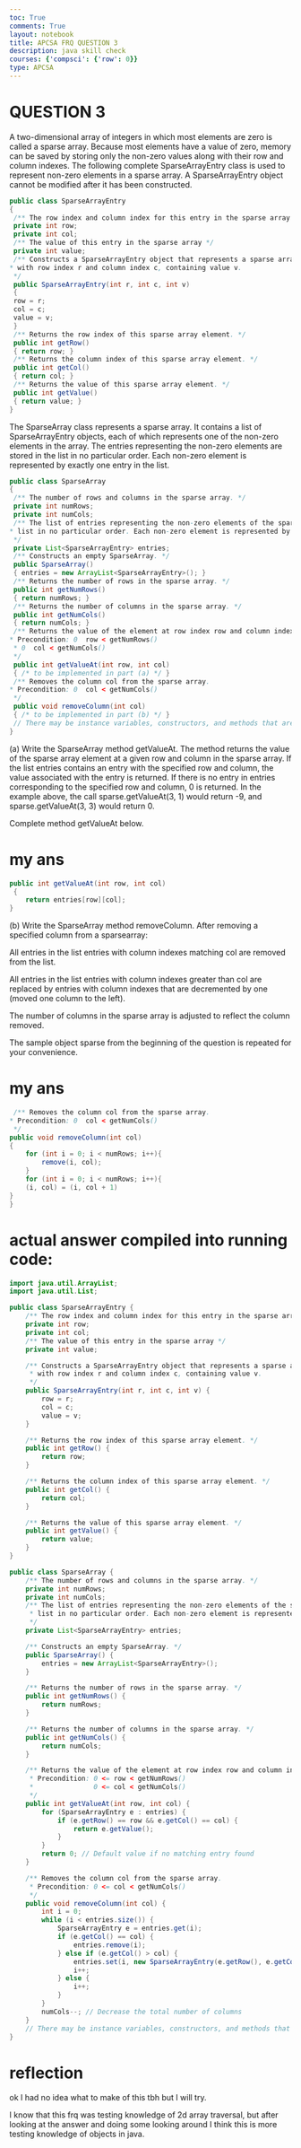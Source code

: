 ```yaml
---
toc: True
comments: True
layout: notebook
title: APCSA FRQ QUESTION 3
description: java skill check
courses: {'compsci': {'row': 0}}
type: APCSA
---
```


# QUESTION 3

A two-dimensional array of integers in which most elements are zero is called a sparse array. Because most elements have a value of zero, memory can be saved by storing only the non-zero values along with their row and column indexes. The following complete SparseArrayEntry class is used to represent non-zero elements in a sparse array. A SparseArrayEntry object cannot be modified after it has been constructed.


```java
public class SparseArrayEntry
{
 /** The row index and column index for this entry in the sparse array */
 private int row;
 private int col;
 /** The value of this entry in the sparse array */
 private int value;
 /** Constructs a SparseArrayEntry object that represents a sparse array element
* with row index r and column index c, containing value v.
 */
 public SparseArrayEntry(int r, int c, int v)
 {
 row = r;
 col = c;
 value = v;
 }
 /** Returns the row index of this sparse array element. */
 public int getRow()
 { return row; }
 /** Returns the column index of this sparse array element. */
 public int getCol()
 { return col; }
 /** Returns the value of this sparse array element. */
 public int getValue()
 { return value; }
} 
```

 The SparseArray class represents a sparse array. It contains a list of SparseArrayEntry objects, each
of which represents one of the non-zero elements in the array. The entries representing the non-zero elements are
stored in the list in no particular order. Each non-zero element is represented by exactly one entry in the list.


```java
public class SparseArray
{
 /** The number of rows and columns in the sparse array. */
 private int numRows;
 private int numCols;
 /** The list of entries representing the non-zero elements of the sparse array. Entries are stored in the
* list in no particular order. Each non-zero element is represented by exactly one entry in the list.
 */
 private List<SparseArrayEntry> entries;
 /** Constructs an empty SparseArray. */
 public SparseArray()
 { entries = new ArrayList<SparseArrayEntry>(); }
 /** Returns the number of rows in the sparse array. */
 public int getNumRows()
 { return numRows; }
 /** Returns the number of columns in the sparse array. */
 public int getNumCols()
 { return numCols; }
 /** Returns the value of the element at row index row and column index col in the sparse array.
* Precondition: 0  row < getNumRows()
 * 0  col < getNumCols()
 */
 public int getValueAt(int row, int col)
 { /* to be implemented in part (a) */ }
 /** Removes the column col from the sparse array.
* Precondition: 0  col < getNumCols()
 */
 public void removeColumn(int col)
 { /* to be implemented in part (b) */ }
 // There may be instance variables, constructors, and methods that are not shown.
} 
```

(a) Write the SparseArray method getValueAt. The method returns the value of the sparse array element at a given row and column in the sparse array. If the list entries contains an entry with the specified row and column, the value associated with the entry is returned. If there is no entry in entries corresponding to the specified row and column, 0 is returned.
In the example above, the call sparse.getValueAt(3, 1) would return -9, and sparse.getValueAt(3, 3) would return 0.

Complete method getValueAt below.

# my ans


```java
public int getValueAt(int row, int col)
 { 
    return entries[row][col];
}


```

(b) Write the SparseArray method removeColumn. After removing a specified column from a sparsearray:

All entries in the list entries with column indexes matching col are removed from the list.

All entries in the list entries with column indexes greater than col are replaced by entries with column indexes that are decremented by one (moved one column to the left).

The number of columns in the sparse array is adjusted to reflect the column removed.

The sample object sparse from the beginning of the question is repeated for your convenience.

# my ans


```java
 /** Removes the column col from the sparse array.
* Precondition: 0  col < getNumCols()
 */
public void removeColumn(int col)
{
    for (int i = 0; i < numRows; i++){
        remove(i, col); 
    }
    for (int i = 0; i < numRows; i++){
    (i, col) = (i, col + 1)    
}
}
```

# actual answer compiled into running code:


```java
import java.util.ArrayList;
import java.util.List;

public class SparseArrayEntry {
    /** The row index and column index for this entry in the sparse array */
    private int row;
    private int col;
    /** The value of this entry in the sparse array */
    private int value;

    /** Constructs a SparseArrayEntry object that represents a sparse array element
     * with row index r and column index c, containing value v.
     */
    public SparseArrayEntry(int r, int c, int v) {
        row = r;
        col = c;
        value = v;
    }

    /** Returns the row index of this sparse array element. */
    public int getRow() {
        return row;
    }

    /** Returns the column index of this sparse array element. */
    public int getCol() {
        return col;
    }

    /** Returns the value of this sparse array element. */
    public int getValue() {
        return value;
    }
}

public class SparseArray {
    /** The number of rows and columns in the sparse array. */
    private int numRows;
    private int numCols;
    /** The list of entries representing the non-zero elements of the sparse array. Entries are stored in the
     * list in no particular order. Each non-zero element is represented by exactly one entry in the list.
     */
    private List<SparseArrayEntry> entries;

    /** Constructs an empty SparseArray. */
    public SparseArray() {
        entries = new ArrayList<SparseArrayEntry>();
    }

    /** Returns the number of rows in the sparse array. */
    public int getNumRows() {
        return numRows;
    }

    /** Returns the number of columns in the sparse array. */
    public int getNumCols() {
        return numCols;
    }

    /** Returns the value of the element at row index row and column index col in the sparse array.
     * Precondition: 0 <= row < getNumRows()
     *               0 <= col < getNumCols()
     */
    public int getValueAt(int row, int col) {
        for (SparseArrayEntry e : entries) {
            if (e.getRow() == row && e.getCol() == col) {
                return e.getValue();
            }
        }
        return 0; // Default value if no matching entry found
    }

    /** Removes the column col from the sparse array.
     * Precondition: 0 <= col < getNumCols()
     */
    public void removeColumn(int col) {
        int i = 0;
        while (i < entries.size()) {
            SparseArrayEntry e = entries.get(i);
            if (e.getCol() == col) {
                entries.remove(i);
            } else if (e.getCol() > col) {
                entries.set(i, new SparseArrayEntry(e.getRow(), e.getCol() - 1, e.getValue()));
                i++;
            } else {
                i++;
            }
        }
        numCols--; // Decrease the total number of columns
    }
    // There may be instance variables, constructors, and methods that are not shown.
}

```

# reflection

ok I had no idea what to make of this tbh but I will try.

I know that this frq was testing knowledge of 2d array traversal, but after looking at the answer and doing some looking around I think this is more testing
knowledge of objects in java. 
